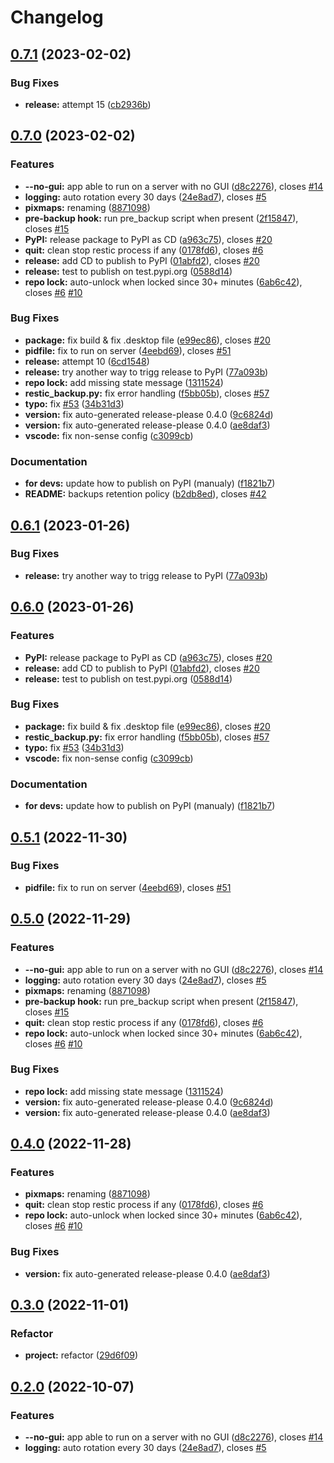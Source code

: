# Changelog

## [0.7.1](https://github.com/EPFL-ENAC/ENACrestic/compare/v0.7.0...v0.7.1) (2023-02-02)


### Bug Fixes

* **release:** attempt 15 ([cb2936b](https://github.com/EPFL-ENAC/ENACrestic/commit/cb2936b85d33e70b49957f12364260a3e14bc066))

## [0.7.0](https://github.com/EPFL-ENAC/ENACrestic/compare/v0.6.1...v0.7.0) (2023-02-02)


### Features

* **--no-gui:** app able to run on a server with no GUI ([d8c2276](https://github.com/EPFL-ENAC/ENACrestic/commit/d8c22764021457f49ced070f6c5943cf79bc43e5)), closes [#14](https://github.com/EPFL-ENAC/ENACrestic/issues/14)
* **logging:** auto rotation every 30 days ([24e8ad7](https://github.com/EPFL-ENAC/ENACrestic/commit/24e8ad7b726afda1cf9fb570f707537130a1aafd)), closes [#5](https://github.com/EPFL-ENAC/ENACrestic/issues/5)
* **pixmaps:** renaming ([8871098](https://github.com/EPFL-ENAC/ENACrestic/commit/8871098b6eaa71e3ffab6d07cf3ad6d231290191))
* **pre-backup hook:** run pre_backup script when present ([2f15847](https://github.com/EPFL-ENAC/ENACrestic/commit/2f158476d7beb6881fd9048dbc724914f84dea01)), closes [#15](https://github.com/EPFL-ENAC/ENACrestic/issues/15)
* **PyPI:** release package to PyPI as CD ([a963c75](https://github.com/EPFL-ENAC/ENACrestic/commit/a963c75362b40f7941ce5b44d4633c6a711ceafb)), closes [#20](https://github.com/EPFL-ENAC/ENACrestic/issues/20)
* **quit:** clean stop restic process if any ([0178fd6](https://github.com/EPFL-ENAC/ENACrestic/commit/0178fd6d5c372492e012640beefb146310432c37)), closes [#6](https://github.com/EPFL-ENAC/ENACrestic/issues/6)
* **release:** add CD to publish to PyPI ([01abfd2](https://github.com/EPFL-ENAC/ENACrestic/commit/01abfd23db9386b501a446b6834d44638c0100e2)), closes [#20](https://github.com/EPFL-ENAC/ENACrestic/issues/20)
* **release:** test to publish on test.pypi.org ([0588d14](https://github.com/EPFL-ENAC/ENACrestic/commit/0588d144a21716feae8f5720640b04a1f7871942))
* **repo lock:** auto-unlock when locked since 30+ minutes ([6ab6c42](https://github.com/EPFL-ENAC/ENACrestic/commit/6ab6c42532ed9d59831e43145b0fba2a514ae9a1)), closes [#6](https://github.com/EPFL-ENAC/ENACrestic/issues/6) [#10](https://github.com/EPFL-ENAC/ENACrestic/issues/10)


### Bug Fixes

* **package:** fix build & fix .desktop file ([e99ec86](https://github.com/EPFL-ENAC/ENACrestic/commit/e99ec863d36b4197bad4bf8c0084a356379deedf)), closes [#20](https://github.com/EPFL-ENAC/ENACrestic/issues/20)
* **pidfile:** fix to run on server ([4eebd69](https://github.com/EPFL-ENAC/ENACrestic/commit/4eebd69c8f58d0a3a11e17a9178db2c6049e504c)), closes [#51](https://github.com/EPFL-ENAC/ENACrestic/issues/51)
* **release:** attempt 10 ([6cd1548](https://github.com/EPFL-ENAC/ENACrestic/commit/6cd15489961b7d95d02b727d471240468879b9b9))
* **release:** try another way to trigg release to PyPI ([77a093b](https://github.com/EPFL-ENAC/ENACrestic/commit/77a093bf0a9bda032d69c2808299fa1bcd7820f2))
* **repo lock:** add missing state message ([1311524](https://github.com/EPFL-ENAC/ENACrestic/commit/13115242ad995674ae1660a2b18adf4def57cbbc))
* **restic_backup.py:** fix error handling ([f5bb05b](https://github.com/EPFL-ENAC/ENACrestic/commit/f5bb05bc6e06c6bd76a8da7800f69b856eb0e4ad)), closes [#57](https://github.com/EPFL-ENAC/ENACrestic/issues/57)
* **typo:** fix [#53](https://github.com/EPFL-ENAC/ENACrestic/issues/53) ([34b31d3](https://github.com/EPFL-ENAC/ENACrestic/commit/34b31d3bb67660dd556e0d22bfc8e9bad09e6e8f))
* **version:** fix auto-generated release-please 0.4.0 ([9c6824d](https://github.com/EPFL-ENAC/ENACrestic/commit/9c6824d018efd3ace8a025da0339eec9e0d4ede9))
* **version:** fix auto-generated release-please 0.4.0 ([ae8daf3](https://github.com/EPFL-ENAC/ENACrestic/commit/ae8daf3e464d8cfafc6bf4771fbd63225fb187c6))
* **vscode:** fix non-sense config ([c3099cb](https://github.com/EPFL-ENAC/ENACrestic/commit/c3099cb7f5be1d694deff5e81248cff53505ba3c))


### Documentation

* **for devs:** update how to publish on PyPI (manualy) ([f1821b7](https://github.com/EPFL-ENAC/ENACrestic/commit/f1821b739030e3dc1111e777dab22e68d26a0ca6))
* **README:** backups retention policy ([b2db8ed](https://github.com/EPFL-ENAC/ENACrestic/commit/b2db8edf3381decb1157e7e089e266c13084ec36)), closes [#42](https://github.com/EPFL-ENAC/ENACrestic/issues/42)

## [0.6.1](https://github.com/EPFL-ENAC/ENACrestic/compare/v0.6.0...v0.6.1) (2023-01-26)


### Bug Fixes

* **release:** try another way to trigg release to PyPI ([77a093b](https://github.com/EPFL-ENAC/ENACrestic/commit/77a093bf0a9bda032d69c2808299fa1bcd7820f2))

## [0.6.0](https://github.com/EPFL-ENAC/ENACrestic/compare/v0.5.1...v0.6.0) (2023-01-26)


### Features

* **PyPI:** release package to PyPI as CD ([a963c75](https://github.com/EPFL-ENAC/ENACrestic/commit/a963c75362b40f7941ce5b44d4633c6a711ceafb)), closes [#20](https://github.com/EPFL-ENAC/ENACrestic/issues/20)
* **release:** add CD to publish to PyPI ([01abfd2](https://github.com/EPFL-ENAC/ENACrestic/commit/01abfd23db9386b501a446b6834d44638c0100e2)), closes [#20](https://github.com/EPFL-ENAC/ENACrestic/issues/20)
* **release:** test to publish on test.pypi.org ([0588d14](https://github.com/EPFL-ENAC/ENACrestic/commit/0588d144a21716feae8f5720640b04a1f7871942))


### Bug Fixes

* **package:** fix build & fix .desktop file ([e99ec86](https://github.com/EPFL-ENAC/ENACrestic/commit/e99ec863d36b4197bad4bf8c0084a356379deedf)), closes [#20](https://github.com/EPFL-ENAC/ENACrestic/issues/20)
* **restic_backup.py:** fix error handling ([f5bb05b](https://github.com/EPFL-ENAC/ENACrestic/commit/f5bb05bc6e06c6bd76a8da7800f69b856eb0e4ad)), closes [#57](https://github.com/EPFL-ENAC/ENACrestic/issues/57)
* **typo:** fix [#53](https://github.com/EPFL-ENAC/ENACrestic/issues/53) ([34b31d3](https://github.com/EPFL-ENAC/ENACrestic/commit/34b31d3bb67660dd556e0d22bfc8e9bad09e6e8f))
* **vscode:** fix non-sense config ([c3099cb](https://github.com/EPFL-ENAC/ENACrestic/commit/c3099cb7f5be1d694deff5e81248cff53505ba3c))


### Documentation

* **for devs:** update how to publish on PyPI (manualy) ([f1821b7](https://github.com/EPFL-ENAC/ENACrestic/commit/f1821b739030e3dc1111e777dab22e68d26a0ca6))

## [0.5.1](https://github.com/EPFL-ENAC/ENACrestic/compare/v0.5.0...v0.5.1) (2022-11-30)


### Bug Fixes

* **pidfile:** fix to run on server ([4eebd69](https://github.com/EPFL-ENAC/ENACrestic/commit/4eebd69c8f58d0a3a11e17a9178db2c6049e504c)), closes [#51](https://github.com/EPFL-ENAC/ENACrestic/issues/51)

## [0.5.0](https://github.com/EPFL-ENAC/ENACrestic/compare/v0.4.0...v0.5.0) (2022-11-29)


### Features

* **--no-gui:** app able to run on a server with no GUI ([d8c2276](https://github.com/EPFL-ENAC/ENACrestic/commit/d8c22764021457f49ced070f6c5943cf79bc43e5)), closes [#14](https://github.com/EPFL-ENAC/ENACrestic/issues/14)
* **logging:** auto rotation every 30 days ([24e8ad7](https://github.com/EPFL-ENAC/ENACrestic/commit/24e8ad7b726afda1cf9fb570f707537130a1aafd)), closes [#5](https://github.com/EPFL-ENAC/ENACrestic/issues/5)
* **pixmaps:** renaming ([8871098](https://github.com/EPFL-ENAC/ENACrestic/commit/8871098b6eaa71e3ffab6d07cf3ad6d231290191))
* **pre-backup hook:** run pre_backup script when present ([2f15847](https://github.com/EPFL-ENAC/ENACrestic/commit/2f158476d7beb6881fd9048dbc724914f84dea01)), closes [#15](https://github.com/EPFL-ENAC/ENACrestic/issues/15)
* **quit:** clean stop restic process if any ([0178fd6](https://github.com/EPFL-ENAC/ENACrestic/commit/0178fd6d5c372492e012640beefb146310432c37)), closes [#6](https://github.com/EPFL-ENAC/ENACrestic/issues/6)
* **repo lock:** auto-unlock when locked since 30+ minutes ([6ab6c42](https://github.com/EPFL-ENAC/ENACrestic/commit/6ab6c42532ed9d59831e43145b0fba2a514ae9a1)), closes [#6](https://github.com/EPFL-ENAC/ENACrestic/issues/6) [#10](https://github.com/EPFL-ENAC/ENACrestic/issues/10)


### Bug Fixes

* **repo lock:** add missing state message ([1311524](https://github.com/EPFL-ENAC/ENACrestic/commit/13115242ad995674ae1660a2b18adf4def57cbbc))
* **version:** fix auto-generated release-please 0.4.0 ([9c6824d](https://github.com/EPFL-ENAC/ENACrestic/commit/9c6824d018efd3ace8a025da0339eec9e0d4ede9))
* **version:** fix auto-generated release-please 0.4.0 ([ae8daf3](https://github.com/EPFL-ENAC/ENACrestic/commit/ae8daf3e464d8cfafc6bf4771fbd63225fb187c6))

## [0.4.0](https://github.com/EPFL-ENAC/ENACrestic/compare/v0.3.0...v0.4.0) (2022-11-28)

### Features

- **pixmaps:** renaming ([8871098](https://github.com/EPFL-ENAC/ENACrestic/commit/8871098b6eaa71e3ffab6d07cf3ad6d231290191))
- **quit:** clean stop restic process if any ([0178fd6](https://github.com/EPFL-ENAC/ENACrestic/commit/0178fd6d5c372492e012640beefb146310432c37)), closes [#6](https://github.com/EPFL-ENAC/ENACrestic/issues/6)
- **repo lock:** auto-unlock when locked since 30+ minutes ([6ab6c42](https://github.com/EPFL-ENAC/ENACrestic/commit/6ab6c42532ed9d59831e43145b0fba2a514ae9a1)), closes [#6](https://github.com/EPFL-ENAC/ENACrestic/issues/6) [#10](https://github.com/EPFL-ENAC/ENACrestic/issues/10)

### Bug Fixes

- **version:** fix auto-generated release-please 0.4.0 ([ae8daf3](https://github.com/EPFL-ENAC/ENACrestic/commit/ae8daf3e464d8cfafc6bf4771fbd63225fb187c6))

## [0.3.0](https://github.com/EPFL-ENAC/ENACrestic/compare/v0.2.0...v0.3.0) (2022-11-01)

### Refactor

- **project:** refactor ([29d6f09](https://github.com/EPFL-ENAC/ENACrestic/commit/29d6f0942677ef146edaf9c2851a71c1b6a19009))

## [0.2.0](https://github.com/EPFL-ENAC/ENACrestic/compare/v0.1.9...v0.2.0) (2022-10-07)

### Features

- **--no-gui:** app able to run on a server with no GUI ([d8c2276](https://github.com/EPFL-ENAC/ENACrestic/commit/d8c22764021457f49ced070f6c5943cf79bc43e5)), closes [#14](https://github.com/EPFL-ENAC/ENACrestic/issues/14)
- **logging:** auto rotation every 30 days ([24e8ad7](https://github.com/EPFL-ENAC/ENACrestic/commit/24e8ad7b726afda1cf9fb570f707537130a1aafd)), closes [#5](https://github.com/EPFL-ENAC/ENACrestic/issues/5)
